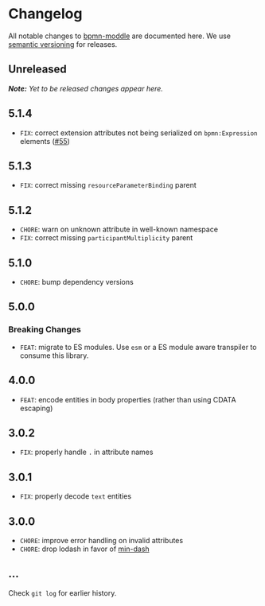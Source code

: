 # Changelog

All notable changes to [bpmn-moddle](https://github.com/bpmn-io/bpmn-moddle) are documented here. We use [semantic versioning](http://semver.org/) for releases.

## Unreleased

___Note:__ Yet to be released changes appear here._

## 5.1.4

* `FIX`: correct extension attributes not being serialized on `bpmn:Expression` elements ([#55](https://github.com/bpmn-io/bpmn-moddle/issues/55))

## 5.1.3

* `FIX`: correct missing `resourceParameterBinding` parent

## 5.1.2

* `CHORE`: warn on unknown attribute in well-known namespace
* `FIX`: correct missing `participantMultiplicity` parent

## 5.1.0

* `CHORE`: bump dependency versions

## 5.0.0

### Breaking Changes

* `FEAT`: migrate to ES modules. Use `esm` or a ES module aware transpiler to consume this library.

## 4.0.0

* `FEAT`: encode entities in body properties (rather than using CDATA escaping)

## 3.0.2

* `FIX`: properly handle `.` in attribute names

## 3.0.1

* `FIX`: properly decode `text` entities

## 3.0.0

* `CHORE`: improve error handling on invalid attributes
* `CHORE`: drop lodash in favor of [min-dash](https://github.com/bpmn-io/min-dash)

## ...

Check `git log` for earlier history.